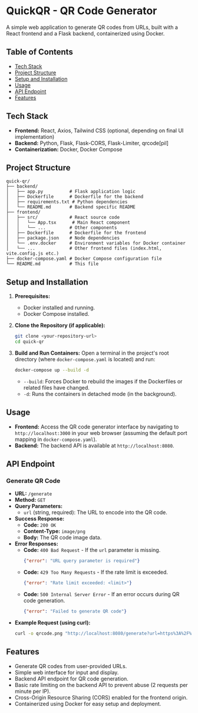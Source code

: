 # QuickQR - QR Code Generator

A simple web application to generate QR codes from URLs, built with a React frontend and a Flask backend, containerized using Docker.

## Table of Contents

- [Tech Stack](#tech-stack)
- [Project Structure](#project-structure)
- [Setup and Installation](#setup-and-installation)
- [Usage](#usage)
- [API Endpoint](#api-endpoint)
- [Features](#features)

## Tech Stack

-   **Frontend:** React, Axios, Tailwind CSS (optional, depending on final UI implementation)
-   **Backend:** Python, Flask, Flask-CORS, Flask-Limiter, qrcode[pil]
-   **Containerization:** Docker, Docker Compose

## Project Structure

```
quick-qr/
├── backend/
│   ├── app.py          # Flask application logic
│   ├── Dockerfile      # Dockerfile for the backend
│   ├── requirements.txt # Python dependencies
│   └── README.md       # Backend specific README
├── frontend/
│   ├── src/            # React source code
│   │   └── App.tsx      # Main React component 
│   │   └── ...         # Other components
│   ├── Dockerfile      # Dockerfile for the frontend
│   ├── package.json    # Node dependencies
│   └── .env.docker     # Environment variables for Docker container
│   └── ...             # Other frontend files (index.html, vite.config.js etc.)
├── docker-compose.yaml # Docker Compose configuration file
└── README.md           # This file
```

## Setup and Installation

1.  **Prerequisites:**
    * Docker installed and running.
    * Docker Compose installed.

2.  **Clone the Repository (if applicable):**
    ```bash
    git clone <your-repository-url>
    cd quick-qr
    ```

3.  **Build and Run Containers:**
    Open a terminal in the project's root directory (where `docker-compose.yaml` is located) and run:
    ```bash
    docker-compose up --build -d
    ```
    * `--build`: Forces Docker to rebuild the images if the Dockerfiles or related files have changed.
    * `-d`: Runs the containers in detached mode (in the background).

## Usage

-   **Frontend:** Access the QR code generator interface by navigating to `http://localhost:3000` in your web browser (assuming the default port mapping in `docker-compose.yaml`).
-   **Backend:** The backend API is available at `http://localhost:8080`.

## API Endpoint

### Generate QR Code

-   **URL:** `/generate`
-   **Method:** `GET`
-   **Query Parameters:**
    -   `url` (string, required): The URL to encode into the QR code.
-   **Success Response:**
    -   **Code:** `200 OK`
    -   **Content-Type:** `image/png`
    -   **Body:** The QR code image data.
-   **Error Responses:**
    -   **Code:** `400 Bad Request` - If the `url` parameter is missing.
        ```json
        {"error": "URL query parameter is required"}
        ```
    -   **Code:** `429 Too Many Requests` - If the rate limit is exceeded.
        ```json
        {"error": "Rate limit exceeded: <limit>"}
        ```
    -   **Code:** `500 Internal Server Error` - If an error occurs during QR code generation.
        ```json
        {"error": "Failed to generate QR code"}
        ```
-   **Example Request (using curl):**
    ```bash
    curl -o qrcode.png "http://localhost:8080/generate?url=https%3A%2F%2Fwww.google.com"
    ```

## Features

-   Generate QR codes from user-provided URLs.
-   Simple web interface for input and display.
-   Backend API endpoint for QR code generation.
-   Basic rate limiting on the backend API to prevent abuse (2 requests per minute per IP).
-   Cross-Origin Resource Sharing (CORS) enabled for the frontend origin.
-   Containerized using Docker for easy setup and deployment.


